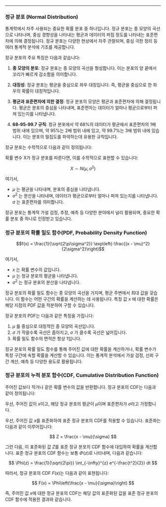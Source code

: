 
---
### 정규 분포 (Normal Distribution)
통계학에서 자주 사용되는 중요한 확률 분포 중 하나입니다. 정규 분포는 종 모양의 곡선으로 나타나며, 중심 경향성을 나타내는 평균과 데이터의 퍼짐 정도를 나타내는 표준편차에 의해 결정됩니다. 정규 분포는 다양한 현상에서 자주 관찰되며, 중심 극한 정리 등 여러 통계적 분석에 기초를 제공합니다.

정규 분포의 주요 특징은 다음과 같습니다:

1. **종 모양의 분포**: 정규 분포는 종 모양의 곡선을 형성합니다. 이는 분포의 양 끝에서 꼬리가 빠르게 감소함을 의미합니다.

2. **대칭성**: 정규 분포는 평균을 중심으로 좌우 대칭입니다. 즉, 평균을 중심으로 한 좌우의 확률이 대칭적입니다.

3. **평균과 표준편차에 의한 결정**: 정규 분포의 모양은 평균과 표준편차에 의해 결정됩니다. 평균은 분포의 중심을 나타내며, 표준편차는 데이터가 얼마나 평균으로부터 퍼져 있는지를 나타냅니다.

4. **68-95-99.7 규칙**: 정규 분포에서 약 68%의 데이터가 평균에서 표준편차의 1배 범위 내에 있으며, 약 95%는 2배 범위 내에 있고, 약 99.7%는 3배 범위 내에 있습니다. 이는 분포의 밀집도를 파악하는데 유용한 규칙입니다.

정규 분포는 수학적으로 다음과 같이 정의됩니다:

확률 변수 X가 정규 분포를 따른다면, 이를 수학적으로 표현할 수 있습니다:

$$X \sim N(\mu, \sigma^2)$$ 

여기서,
- $\mu$ 는 평균을 나타내며, 분포의 중심을 나타냅니다.
- $\sigma^2$ 는 분산을 나타내며, 데이터가 평균으로부터 얼마나 퍼져 있는지를 나타냅니다. $\sigma$ 는 표준편차를 의미합니다.

정규 분포는 통계적 가설 검정, 추정, 예측 등 다양한 분야에서 널리 활용되며, 중요한 확률 분포 중 하나로 인정받고 있습니다.


### 정규 분포의 확률 밀도 함수(PDF, Probability Density Function)

$$f(x) = \frac{1}{\sqrt{2\pi\sigma^2}} \exp\left(-\frac{(x - \mu)^2}{2\sigma^2}\right)$$ 

여기서,
- $x$ 는 확률 변수의 값입니다.
- $\mu$ 는 정규 분포의 평균을 나타냅니다.
- $\sigma^2$ 는 정규 분포의 분산을 나타냅니다.

정규 분포의 확률 밀도 함수는 종 모양의 곡선을 가지며, 평균 주변에서 최대 값을 갖습니다. 이 함수는 어떤 구간의 확률을 계산하는 데 사용됩니다. 특정 값 $x$ 에 대한 확률은 해당 지점의 PDF 값을 적분하여 구할 수 있습니다.

정규 분포의 PDF는 다음과 같은 특징을 가집니다:
1. $\mu$ 를 중심으로 대칭적인 종 모양의 곡선입니다.
2. $\sigma$ 가 작을수록 곡선은 좁아지고, $\sigma$ 가 클수록 곡선은 넓어집니다.
3. 확률 밀도 함수의 면적은 항상 1입니다.

정규 분포의 확률 밀도 함수를 통해 주어진 값에 대한 확률을 계산하거나, 확률 변수가 특정 구간에 속할 확률을 계산할 수 있습니다. 이는 통계적 분석에서 가설 검정, 신뢰 구간 계산, 예측 등 다양한 용도로 활용됩니다.

### 정규 분포의 누적 분포 함수(CDF, Cumulative Distribution Function)

주어진 값보다 작거나 같은 확률 변수의 값을 반환합니다. 정규 분포의 CDF는 다음과 같이 정의됩니다:

우선, 주어진 값이 $x$이고, 해당 정규 분포의 평균이 $\mu$이며 표준편차가 $\sigma$라고 가정합니다.

우선, 주어진 값 $x$를 표준화하여 표준 정규 분포의 CDF를 적용할 수 있습니다. 표준화는 다음과 같이 이루어집니다:

$$
Z = \frac{x - \mu}{\sigma}
$$

그런 다음, 이 표준화된 값 $Z$를 표준 정규 분포의 CDF 함수에 대입하여 확률을 계산합니다. 표준 정규 분포의 CDF 함수는 보통 $\Phi(z)$로 나타내며, 다음과 같습니다:

$$
\Phi(z) = \frac{1}{\sqrt{2\pi}} \int_{-\infty}^{z} e^{-\frac{t^2}{2}} dt
$$

따라서, 정규 분포의 CDF $F(x)$는 다음과 같이 표현됩니다:

$$
F(x) = \Phi\left(\frac{x - \mu}{\sigma}\right)
$$

즉, 주어진 값 $x$에 대한 정규 분포의 CDF는 해당 값의 표준화된 값을 표준 정규 분포의 CDF 함수에 적용한 결과와 같습니다.
